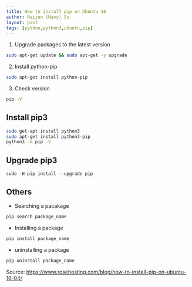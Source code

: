 ```yaml
---
title: How to install pip on Ubuntu 16
author: Haijun (Navy) Su
layout: post
tags: [python,python3,ubuntu,pip]
---
```

1. Upgrade packages to the latest version
~~~ bash
sudo apt-get update && sudo apt-get -y upgrade
~~~
2. Install python-pip
~~~ bash
sudo apt-get install python-pip
~~~
3. Check version
~~~ bash
pip -V
~~~

## Install pip3
~~~ bash
sudo get-apt install python3
sudo apt-get install python3-pip
python3 -m pip -V
~~~

## Upgrade pip3
~~~
sudo -H pip install --upgrade pip
~~~

## Others
* Searching a pacakage
~~~ bash
pip search package_name
~~~
* Installing a package
~~~ bash
pip install package_name
~~~
* uninstalling a package
~~~ bash
pip uninstall package_name
~~~

Source: <https://www.rosehosting.com/blog/how-to-install-pip-on-ubuntu-16-04/>
